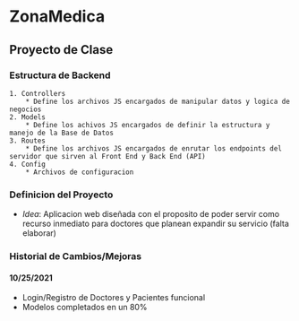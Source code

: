 # ZonaMedica

## Proyecto de Clase

### Estructura de Backend

    1. Controllers
        * Define los archivos JS encargados de manipular datos y logica de negocios
    2. Models
        * Define los achivos JS encargados de definir la estructura y manejo de la Base de Datos
    3. Routes
        * Define los archivos JS encargados de enrutar los endpoints del servidor que sirven al Front End y Back End (API)
    4. Config
        * Archivos de configuracion

### Definicion del Proyecto

-   _Idea_: Aplicacion web diseñada con el proposito de poder servir como recurso inmediato para doctores que planean expandir su servicio (falta elaborar)

### Historial de Cambios/Mejoras

#### 10/25/2021

-   Login/Registro de Doctores y Pacientes funcional
-   Modelos completados en un 80%
